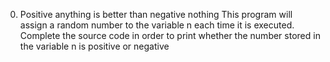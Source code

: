 0. Positive anything is better than negative nothing
This program will assign a random number to the variable n each time it is executed. Complete the source code in order to print whether the number stored in the variable n is positive or negative
